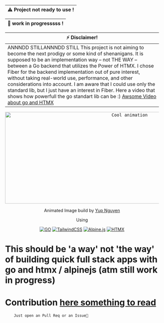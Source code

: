 | :warning: Project not ready to use ! |
| -------------------------------------|

|:construction: work in progresssss !  |
| -------------------------------------|



| :zap: Disclaimer!                     |
| ------------------------------------- |
|ANNNDD STILLANNNDD STILL  This project is not aiming to become the next prodigy or some kind of shenanigans. It is supposed to be an implementation way – not THE WAY – between a Go backend that utilizes the Power of HTMX. I chose Fiber for the backend implementation out of pure interest, without taking real-world use, performance, and other considerations into account. I am aware that I could use only the standard lib, but I just have an interest in Fiber. Here a video that shows how powerfull the go standart lib can be :) <a href="https://www.youtube.com/watch?v=Qi9A6-xoOkA">Awsome Video about go and HTMX</a>|

<div align="center">
<kbd>
<img src="https://cdn.dribbble.com/users/722246/screenshots/3977397/media/553d7f83386c55d83cada5cb3f72dc3e.gif"  alt="Cool animation" height="300" width="800"/>
</kbd>
<p>Animated Image build by <a href="https://dribbble.com/yupnguyen">Yup Nguyen</a>
<div>Using</div>

[![GO](https://img.shields.io/badge/go-%2300ADD8.svg?style=for-the-badge&logo=go&logoColor=white)](https://golang.org/)
[![TailwindCSS](https://img.shields.io/badge/tailwindcss-%2338B2AC.svg?style=for-the-badge&logo=tailwind-css&logoColor=white)](https://tailwindcss.com/)
[![Alpine.js](https://img.shields.io/badge/alpinejs-white.svg?style=for-the-badge&logo=alpinedotjs&logoColor=%238BC0D0)](https://alpinejs.dev/)
[![HTMX](https://img.shields.io/badge/htmx-white.svg?style=for-the-badge&logo=htmx&logoColor=black)](https://htmx.org/)

</a>
</div>

# This should be 'a way' not 'the way' of building quick full stack apps with go and htmx / alpinejs (atm still work in progress)

# Contribution <a href="Contributing.md">here something to read</a>

        Just open an Pull Req or an Issue🐙
